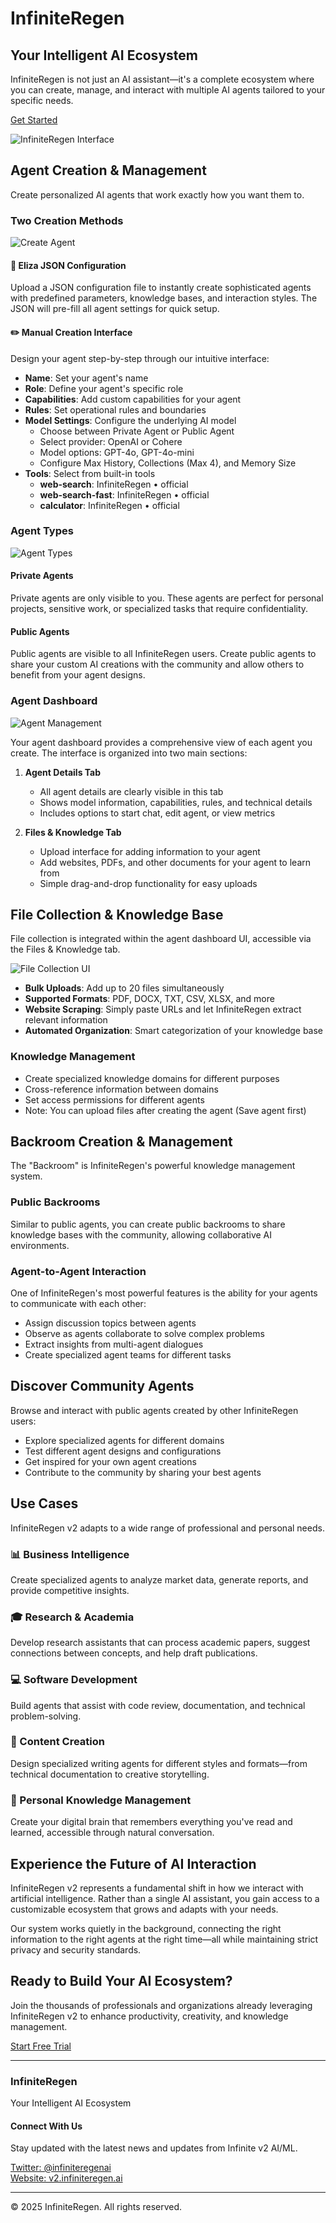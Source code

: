 # InfiniteRegen

## Your Intelligent AI Ecosystem

InfiniteRegen is not just an AI assistant—it's a complete ecosystem where you can create, manage, and interact with multiple AI agents tailored to your specific needs.

[Get Started](https://v2.infiniteregen.ai/signup)

![InfiniteRegen Interface](/display.png)

## Agent Creation & Management

Create personalized AI agents that work exactly how you want them to.

### Two Creation Methods

![Create Agent](/createagent.png)

#### 🧩 Eliza JSON Configuration

Upload a JSON configuration file to instantly create sophisticated agents with predefined parameters, knowledge bases, and interaction styles. The JSON will pre-fill all agent settings for quick setup.

#### ✏️ Manual Creation Interface

Design your agent step-by-step through our intuitive interface:

- **Name**: Set your agent's name
- **Role**: Define your agent's specific role
- **Capabilities**: Add custom capabilities for your agent
- **Rules**: Set operational rules and boundaries
- **Model Settings**: Configure the underlying AI model
  - Choose between Private Agent or Public Agent
  - Select provider: OpenAI or Cohere
  - Model options: GPT-4o, GPT-4o-mini
  - Configure Max History, Collections (Max 4), and Memory Size
- **Tools**: Select from built-in tools
  - **web-search**: InfiniteRegen • official
  - **web-search-fast**: InfiniteRegen • official
  - **calculator**: InfiniteRegen • official

### Agent Types

![Agent Types](/agents.png)

#### Private Agents

Private agents are only visible to you. These agents are perfect for personal projects, sensitive work, or specialized tasks that require confidentiality.

#### Public Agents

Public agents are visible to all InfiniteRegen users. Create public agents to share your custom AI creations with the community and allow others to benefit from your agent designs.

### Agent Dashboard

![Agent Management](/agent-dash.png)

Your agent dashboard provides a comprehensive view of each agent you create. The interface is organized into two main sections:

1. **Agent Details Tab**

   - All agent details are clearly visible in this tab
   - Shows model information, capabilities, rules, and technical details
   - Includes options to start chat, edit agent, or view metrics

2. **Files & Knowledge Tab**
   - Upload interface for adding information to your agent
   - Add websites, PDFs, and other documents for your agent to learn from
   - Simple drag-and-drop functionality for easy uploads

## File Collection & Knowledge Base

File collection is integrated within the agent dashboard UI, accessible via the Files & Knowledge tab.

![File Collection UI](/file-upload.png)

- **Bulk Uploads**: Add up to 20 files simultaneously
- **Supported Formats**: PDF, DOCX, TXT, CSV, XLSX, and more
- **Website Scraping**: Simply paste URLs and let InfiniteRegen extract relevant information
- **Automated Organization**: Smart categorization of your knowledge base

### Knowledge Management

- Create specialized knowledge domains for different purposes
- Cross-reference information between domains
- Set access permissions for different agents
- Note: You can upload files after creating the agent (Save agent first)

## Backroom Creation & Management

The "Backroom" is InfiniteRegen's powerful knowledge management system.

### Public Backrooms

Similar to public agents, you can create public backrooms to share knowledge bases with the community, allowing collaborative AI environments.

### Agent-to-Agent Interaction

One of InfiniteRegen's most powerful features is the ability for your agents to communicate with each other:

- Assign discussion topics between agents
- Observe as agents collaborate to solve complex problems
- Extract insights from multi-agent dialogues
- Create specialized agent teams for different tasks

## Discover Community Agents

Browse and interact with public agents created by other InfiniteRegen users:

- Explore specialized agents for different domains
- Test different agent designs and configurations
- Get inspired for your own agent creations
- Contribute to the community by sharing your best agents

## Use Cases

InfiniteRegen v2 adapts to a wide range of professional and personal needs.

### 📊 Business Intelligence

Create specialized agents to analyze market data, generate reports, and provide competitive insights.

### 🎓 Research & Academia

Develop research assistants that can process academic papers, suggest connections between concepts, and help draft publications.

### 💻 Software Development

Build agents that assist with code review, documentation, and technical problem-solving.

### 📝 Content Creation

Design specialized writing agents for different styles and formats—from technical documentation to creative storytelling.

### 🧠 Personal Knowledge Management

Create your digital brain that remembers everything you've read and learned, accessible through natural conversation.

## Experience the Future of AI Interaction

InfiniteRegen v2 represents a fundamental shift in how we interact with artificial intelligence. Rather than a single AI assistant, you gain access to a customizable ecosystem that grows and adapts with your needs.

Our system works quietly in the background, connecting the right information to the right agents at the right time—all while maintaining strict privacy and security standards.

## Ready to Build Your AI Ecosystem?

Join the thousands of professionals and organizations already leveraging InfiniteRegen v2 to enhance productivity, creativity, and knowledge management.

[Start Free Trial](https://v2.infiniteregen.ai/sign-in)

---

### InfiniteRegen

Your Intelligent AI Ecosystem

#### Connect With Us

Stay updated with the latest news and updates from Infinite v2 AI/ML.

[Twitter: @infiniteregenai](http://x.com/infiniteregenai)  
[Website: v2.infiniteregen.ai](http://v2.infiniteregen.ai)

---

© 2025 InfiniteRegen. All rights reserved.
